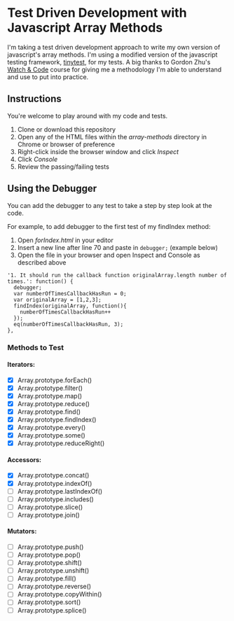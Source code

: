 # Test Driven Development with Javascript Array Methods

I'm taking a test driven development approach to write my own version of javascript's array methods. I'm using a modified version of the javascript testing framework, [tinytest](https://github.com/joewalnes/tinytest), for my tests. A big thanks to Gordon Zhu's [Watch & Code](http://watchandcode.com) course for giving me a methodology I'm able to understand and use to put into practice.

## Instructions

You're welcome to play around with my code and tests.

1. Clone or download this repository
2. Open any of the HTML files within the *array-methods* directory in Chrome or browser of preference
3. Right-click inside the browser window and click *Inspect*
4. Click *Console*
5. Review the passing/failing tests

## Using the Debugger

You can add the debugger to any test to take a step by step look at the code.

For example, to add debugger to the first test of my findIndex method:

1. Open *forIndex.html* in your editor
2. Insert a new line after line 70 and paste in `debugger;` (example below)
3. Open the file in your browser and open Inspect and Console as described above

```
'1. It should run the callback function originalArray.length number of times.': function() {
  debugger;
  var numberOfTimesCallbackHasRun = 0;
  var originalArray = [1,2,3];
  findIndex(originalArray, function(){
    numberOfTimesCallbackHasRun++
  });
  eq(numberOfTimesCallbackHasRun, 3);
},
```



### Methods to Test

#### Iterators:

- [x] Array.prototype.forEach()
- [x] Array.prototype.filter()
- [x] Array.prototype.map()
- [x] Array.prototype.reduce()
- [x] Array.prototype.find()
- [x] Array.prototype.findIndex()
- [x] Array.prototype.every()
- [x] Array.prototype.some()
- [x] Array.prototype.reduceRight()

#### Accessors:

- [x] Array.prototype.concat()
- [x] Array.prototype.indexOf()
- [ ] Array.prototype.lastIndexOf()
- [ ] Array.prototype.includes()
- [ ] Array.prototype.slice()
- [ ] Array.prototype.join()

#### Mutators:

- [ ] Array.prototype.push()
- [ ] Array.prototype.pop()
- [ ] Array.prototype.shift()
- [ ] Array.prototype.unshift()
- [ ] Array.prototype.fill()
- [ ] Array.prototype.reverse()
- [ ] Array.prototype.copyWithin()
- [ ] Array.prototype.sort()
- [ ] Array.prototype.splice()
